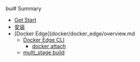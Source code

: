 bui# Summary
* [Get Start](docker/get_start.md)
* [安装](docker/install.md)
* [Docker Edge](docker/docker_edge/overview.md
	* [Docker Edge CLI](docker/docker_edge/cli/base_command.md)
		* [docker attach](docker/docker_edge/cli/attach.md)
	* [multi_stage build](docker/docker_edge/use_multi_stage_build.md)